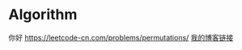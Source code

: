 # Algorithm
你好
https://leetcode-cn.com/problems/permutations/
<a href="http://www.xx.com" >我的博客链接</a>

